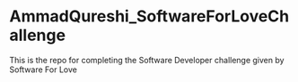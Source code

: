 # AmmadQureshi_SoftwareForLoveChallenge
This is the repo for completing the Software Developer challenge given by Software For Love
